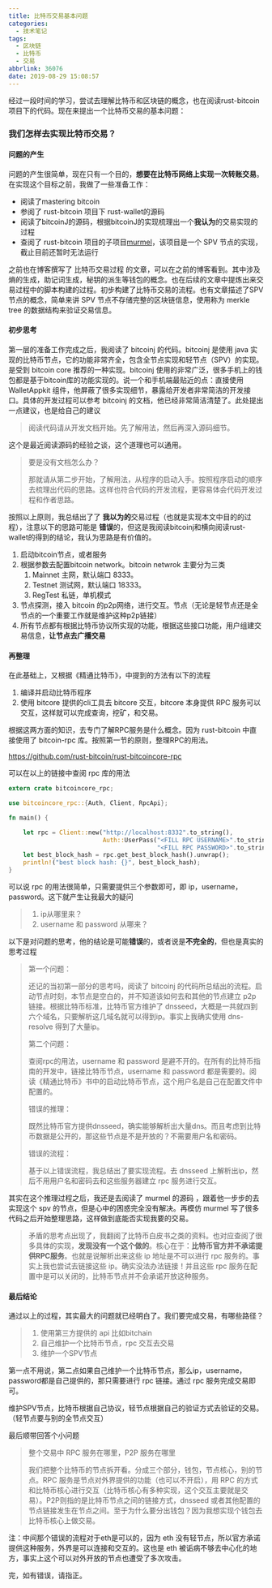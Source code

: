 ```yaml
---
title: 比特币交易基本问题
categories:
  - 技术笔记
tags:
  - 区块链
  - 比特币
  - 交易
abbrlink: 36076
date: 2019-08-29 15:08:57
---
```


经过一段时间的学习，尝试去理解比特币和区块链的概念，也在阅读rust-bitcoin项目下的代码。现在来提出一个比特币交易的基本问题：

### 我们怎样去实现比特币交易？

#### 问题的产生

问题的产生很简单，现在只有一个目的，**想要在比特币网络上实现一次转账交易**。在实现这个目标之前，我做了一些准备工作：

* 阅读了mastering bitcoin
* 参阅了 rust-bitcoin  项目下 rust-wallet的源码
* 阅读了bitcoinJ的源码，根据bitcoinJ的实现梳理出一个**我认为**的交易实现的过程
* 查阅了 rust-bitcoin 项目的子项目[murmel](https://github.com/rust-bitcoin/murmel)，该项目是一个 SPV 节点的实现，截止目前还暂时无法运行

之前也在博客撰写了 比特币交易过程 的文章，可以在之前的博客看到。其中涉及熵的生成，助记词生成，秘钥的派生等钱包的概念。也在后续的文章中提炼出来交易过程中的脚本构建的过程。初步构建了比特币交易的流程。也有文章描述了SPV节点的概念，简单来讲 SPV 节点不存储完整的区块链信息，使用称为 merkle   tree 的数据结构来验证交易信息。

#### 初步思考

第一层的准备工作完成之后，我阅读了 bitcoinj 的代码。bitcoinj 是使用 java 实现的比特币节点，它的功能非常齐全，包含全节点实现和轻节点（SPV）的实现。是受到 bitcoin core 推荐的一种实现。bitcoinj 使用的非常广泛，很多手机上的钱包都是基于bitcoin库的功能实现的。说一个和手机端最贴近的点：直接使用WalletAppkit 组件，他屏蔽了很多实现细节，暴露给开发者非常简洁的开发接口。具体的开发过程可以参考  bitcoinj 的文档，他已经非常简洁清楚了。此处提出一点建议，也是给自己的建议

> 阅读代码请从开发文档开始。先了解用法，然后再深入源码细节。

这个是最近阅读源码的经验之谈，这个道理也可以通用。

> 要是没有文档怎么办？
>
> 那就请从第二步开始，了解用法，从程序的启动入手。按照程序启动的顺序去梳理出代码的思路。这样也符合代码的开发流程，更容易体会代码开发过程和作者思路。

按照以上原则，我总结出了了 **我以为的**交易过程（也就是实现本文中目的的过程），注意以下的思路可能是 **错误**的，但这是我阅读bitcoinj和横向阅读rust-wallet的得到的结论，我认为思路是有价值的。

1. 启动bitcoin节点，或者服务
2. 根据参数去配置bitcoin network。bitcoin netwrok 主要分为三类 
	1. Mainnet 主网，默认端口 8333。
	2. Testnet 测试网，默认端口 18333。
	3. RegTest 私链，单机模式
3. 节点探测，接入 bitcoin 的p2p网络，进行交互。节点（无论是轻节点还是全节点的一个重要工作就是维护这种p2p链接） 
4. 所有节点都有根据比特币协议所实现的功能，根据这些接口功能，用户组建交易信息，**让节点去广播交易**

#### 再整理

在此基础上，又根据《精通比特币》，中提到的方法有以下的流程

1. 编译并启动比特币程序
2. 使用 bitcore 提供的cli工具去 bitcore 交互，bitcore 本身提供 RPC 服务可以交互，这样就可以完成查询，挖矿，和交易。

根据这两方面的知识，去专门了解RPC服务是什么概念。因为 rust-bitcoin 中直接使用了 bitcoin-rpc 库。按照第一节的原则，整理RPC的用法。

https://github.com/rust-bitcoin/rust-bitcoincore-rpc

可以在以上的链接中查阅 rpc 库的用法

```rust
extern crate bitcoincore_rpc;

use bitcoincore_rpc::{Auth, Client, RpcApi};

fn main() {

    let rpc = Client::new("http://localhost:8332".to_string(),
                          Auth::UserPass("<FILL RPC USERNAME>".to_string(),
                                         "<FILL RPC PASSWORD>".to_string())).unwrap();
    let best_block_hash = rpc.get_best_block_hash().unwrap();
    println!("best block hash: {}", best_block_hash);
}
```

可以说 rpc 的用法很简单，只需要提供三个参数即可，即 ip，username，password。这下就产生让我最大的疑问

> 1. ip从哪里来？
> 2. username 和 password 从哪来？

以下是对问题的思考，他的结论是可能**错误**的，或者说是**不完全的**，但也是真实的思考过程

> 第一个问题：
>
> 还记的当初第一部分的思考吗，阅读了 bitcoinj 的代码所总结出的流程。启动节点时刻，本节点是空白的，并不知道该如何去和其他的节点建立 p2p 链接。根据比特币标准，比特币官方维护了 dnsseed，大概是一共就四到六个域名，只要解析这几域名就可以得到ip。事实上我确实使用 dns-resolve 得到了大量ip。
>
> 第二个问题：
>
> 查阅rpc的用法，username 和 password 是避不开的。在所有的比特币指南的开发中，链接比特币节点，username 和 password 都是需要的。阅读《精通比特币》书中的启动比特币节点，这个用户名是自己在配置文件中配置的。
>
> 错误的推理：
>
>  既然比特币官方提供dnsseed，确实能够解析出大量dns。而且考虑到比特币数据是公开的，那这些节点是不是开放的？不需要用户名和密码。
>
> 错误的流程：
>
> 基于以上错误流程，我总结出了要实现流程。去 dnsseed 上解析出ip，然后不用用户名和密码去和这些服务器建立 rpc 服务进行交互。

其实在这个推理过程之后，我还是去阅读了 murmel 的源码 ，跟着他一步步的去实现这个 spv 的节点，但是心中的困惑完全没有解决。再模仿 murmel 写了很多代码之后开始整理思路，这样做到底能否实现我要的交易。

> 矛盾的思考点出现了，我翻阅了比特币白皮书之类的资料。也对应查阅了很多具体的实现，**发现没有一个这个做的**。核心在于：**比特币官方并不承诺提供RPC服务**。也就是说解析出来这些 ip 地址是不可以进行 rpc 服务的。事实上我也尝试去链接这些 ip。确实没法办法链接！并且这些 rpc 服务在配置中是可以关闭的，比特币节点并不会承诺开放这种服务。

#### 最后结论

通过以上的过程，其实最大的问题就已经明白了。我们要完成交易，有哪些路径？

> 1. 使用第三方提供的 api 比如bitchain
> 2. 自己维护一个比特币节点，rpc 交互去交易
> 3. 维护一个SPV节点

第一点不用说，第二点如果自己维护一个比特币节点，那么ip，username，password都是自己提供的，那只需要进行 rpc 链接。通过 rpc 服务完成交易即可。

维护SPV节点，比特币根据自己协议，轻节点根据自己的验证方式去验证的交易。（轻节点要与别的全节点交互）

最后顺带回答个小问题

> 整个交易中 RPC 服务在哪里，P2P 服务在哪里
>
> 我们把整个比特币的节点拆开看。分成三个部分，钱包，节点核心，别的节点。RPC 服务是节点对外界提供的功能（也可以不开启），用 RPC 的方式和比特币核心进行交互（比特币核心有多种实现，这个交互主要就是交易）。P2P则指的是比特币节点之间的链接方式，dnsseed 或者其他配置的节点链接发生在节点之间。至于为什么要分出钱包？因为我想实现个钱包去比特币核心上做交易。

注：中间那个错误的流程对于eth是可以的，因为 eth 没有轻节点，所以官方承诺提供这种服务，外界是可以连接和交互的。这也是 eth 被诟病不够去中心化的地方，事实上这个可以对外开放的节点也遭受了多次攻击。

完，如有错误，请指正。